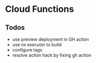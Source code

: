 # Cloud Functions

## Todos

- use preview deployment in GH action
- use nx executor to build
- configure tags
- resolve action hack by fixing gh action
